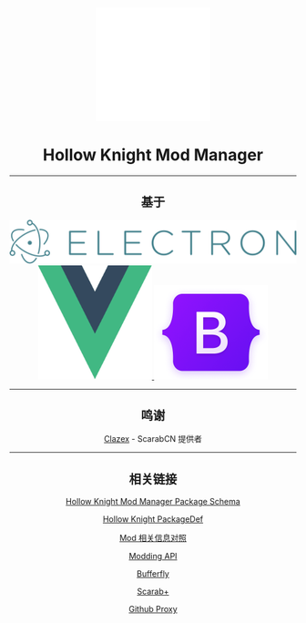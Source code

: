 <div align="center">

<div align="center">
    <a href="https://github.com/hkmodmanager/HKModManager">
        <img src="../img/logo.svg" width="200" height="200" />
    </a>
</div>

# Hollow Knight Mod Manager

------------

## 基于

<div align="center">
    <a href="https://electronjs.org">
        <img src="../img/electron-logo.svg"/>
    </a>
    <div>
        <a href="https://vuejs.org">
            <img src="../img/Vuejs_Logo.svg" width="200" height="200"/>
        </a>
        <a href="https://getbootstrap.com">
            <img src="../img/bootstrap-logo.png" width="200" height="165"/>
        </a>
    </div>
</div>

------------

## 鸣谢

[Clazex](https://github.com/Clazex) - ScarabCN 提供者

------------

## 相关链接

[Hollow Knight Mod Manager Package Schema](https://github.com/hkmodmanager/hkmm-schema)

[Hollow Knight PackageDef](https://github.com/hpackage/hpackage-schema)

[Mod 相关信息对照](https://docs.qq.com/sheet/DSm90dmtWUUhhUmpP)

[Modding API](https://github.com/hk-modding/api)

[Bufferfly](https://github.com/jngo102/Butterfly)

[Scarab+](https://themulhima.github.io/Scarab/)

[Github Proxy](https://github.com/hunshcn/gh-proxy)



</div>
